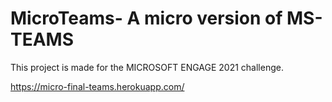 # MicroTeams- A micro version of MS-TEAMS

This project is made for the MICROSOFT ENGAGE 2021 challenge.



https://micro-final-teams.herokuapp.com/
